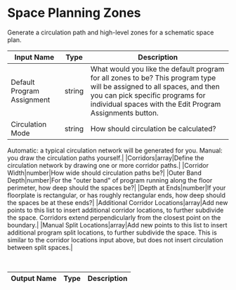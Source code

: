 

# Space Planning Zones

Generate a circulation path and high-level zones for a schematic space plan.

|Input Name|Type|Description|
|---|---|---|
|Default Program Assignment|string|What would you like the default program for all zones to be? This program type will be assigned to all spaces, and then you can pick specific programs for individual spaces with the Edit Program Assignments button.|
|Circulation Mode|string|How should circulation be calculated? 
Automatic: a typical circulation network will be generated for you. 
Manual: you draw the circulation paths yourself.|
|Corridors|array|Define the circulation network by drawing one or more corridor paths.|
|Corridor Width|number|How wide should circulation paths be?|
|Outer Band Depth|number|For the "outer band" of program running along the floor perimeter, how deep should the spaces be?|
|Depth at Ends|number|If your floorplate is rectangular, or has roughly rectangular ends, how deep should the spaces be at these ends?|
|Additional Corridor Locations|array|Add new points to this list to insert additional corridor locations, to further subdivide the space. Corridors extend perpendicularly from the closest point on the boundary.|
|Manual Split Locations|array|Add new points to this list to insert additional program split locations, to further subdivide the space. This is similar to the corridor locations input above, but does not insert circulation between split spaces.|


<br>

|Output Name|Type|Description|
|---|---|---|

